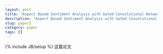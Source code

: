 ```yaml
---
layout: post
title: "Aspect Based Sentiment Analysis with Gated Convolutional Networks"
description: "Aspect Based Sentiment Analysis with Gated Convolutional Networks"
slug: paper2
category: paper
tags: []
---
```

{% include JB/setup %}
这篇论文